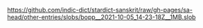 https://github.com/indic-dict/stardict-sanskrit/raw/gh-pages/sa-head/other-entries/slobs/bopp__2021-10-05_14-23-18Z__1MB.slob  
